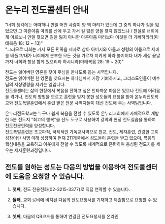 # 온누리 전도콜센터 안내

"너희 생각에는 어떠하냐 만일 어떤 사람이 양 백 마리가 있는데 그 중의 하나가 길을 잃었으면 그 아흔아홉 마리를 산에 두고 가서 길 잃은 양을 찾지 않겠느냐 / 진실로 너희에게 이르노니 만일 찾으면 길을 잃지 아니한 아흔아홉 마리보다 이것을 더 기뻐하리라(마태복음 18: 12 ~ 13)"  
"그러므로 너희는 가서 모든 민족을 제자로 삼아 아버지와 아들과 성령의 이름으로 세례를 베풀고/내가 너희에게 분부한 모든 것을 가르쳐 지키게 하라 볼지어다 내가 세상 끝날까지 너희와 항상 함께 있으리라 하시니라(마태복음 28: 19 ~ 20)"

전도는 잃어버린 영혼을 찾아 주님을 만나도록 돕는 사역입니다.  
전도는 잃어버린 한 영혼을 찾으시는 하나님께서 가장 기뻐하시고, 그리스도인들이 예수님의 지상명령을 지키는 일입니다.  
전도콜센터는 삶의 현장에서 복음을 전하고 싶은 안타까운 마음은 있으나 전도에 어려움을 겪거나, 전도의 방법을 모르고 훈련을 받지 못한 성도들의 요청을 받아 온누리전도학교와 전도폭발훈련에서 훈련 받은 전문 사역자들이 대신 전도해 주는 사역팀입니다.

온누리전도학교는 누구나 쉽게 복음을 전할 수 있도록 온누리교회에서 자체적으로 개발한 5분 전도지 “최고의 행복”을 전도 도구로 사용하여 강의와 현장 전도실습을 통하여 전도전문인력을 양성합니다.  
전도폭발훈련은 초교파적, 국제적인 기독교사역으로 친교, 전도, 제자훈련, 건강한 교회 성장이란 사명 아래 성장하여 현재 211개국에서 성도들이 훈련을 받고 있으며, 복음의 핵심내용을 교육하고 이웃에게 전할 수 있도록 체계적으로 훈련하여 충성된 전도자를 세우는 제자훈련과정입니다.

## 전도를 원하는 성도는 다음의 방법을 이용하여 전도콜센터에 도움을 요청할 수 있습니다.

1. **첫째,** 전도 전용전화(02-3215-3377)로 직접 연락할 수 있습니다.
2. **둘째,** 교회 로비에 비치된 다음의 전도요청서를 기재하고 제출함으로 요청할 수 있습니다.

3. **셋째,** 다음의 QR코드를 통하여 연결된 전도요청서를 온라인

